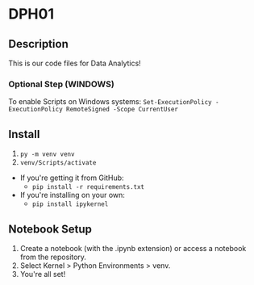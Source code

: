 # DPH01

## Description
This is our code files for Data Analytics!

### Optional Step (WINDOWS)
To enable Scripts on Windows systems:
`Set-ExecutionPolicy -ExecutionPolicy RemoteSigned -Scope CurrentUser`

## Install
1. `py -m venv venv`
2. `venv/Scripts/activate`
- If you're getting it from GitHub:
  - `pip install -r requirements.txt`
- If you're installing on your own:
  - `pip install ipykernel`

## Notebook Setup
1. Create a notebook (with the .ipynb extension) or access a notebook from the repository.
2. Select Kernel > Python Environments > venv.
3. You're all set!
